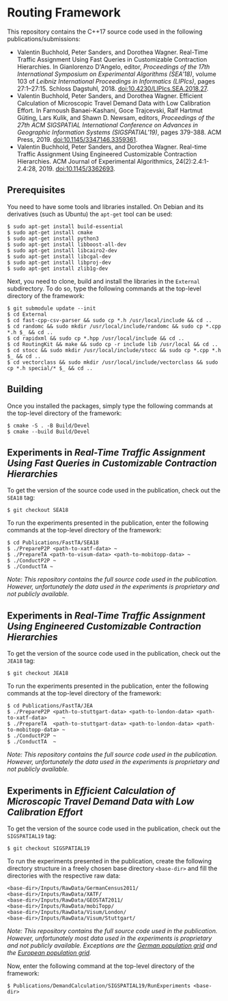 # Routing Framework

This repository contains the C++17 source code used in the following publications/submissions:

* Valentin Buchhold, Peter Sanders, and Dorothea Wagner. Real-Time Traffic Assignment Using Fast
  Queries in Customizable Contraction Hierarchies. In Gianlorenzo D'Angelo, editor, *Proceedings of
  the 17th International Symposium on Experimental Algorithms (SEA'18)*, volume 103 of *Leibniz
  International Proceedings in Informatics (LIPIcs)*, pages 27:1–27:15. Schloss Dagstuhl, 2018.
  [doi:10.4230/LIPIcs.SEA.2018.27](http://dx.doi.org/10.4230/LIPIcs.SEA.2018.27).
* Valentin Buchhold, Peter Sanders, and Dorothea Wagner. Efficient Calculation of Microscopic
  Travel Demand Data with Low Calibration Effort. In Farnoush Banaei-Kashani, Goce Trajcevski, Ralf
  Hartmut Güting, Lars Kulik, and Shawn D. Newsam, editors, *Proceedings of the 27th ACM SIGSPATIAL
  International Conference on Advances in Geographic Information Systems (SIGSPATIAL'19)*, pages
  379-388. ACM Press, 2019.
  [doi:10.1145/3347146.3359361](http://dx.doi.org/10.1145/3347146.3359361).
* Valentin Buchhold, Peter Sanders, and Dorothea Wagner. Real-time Traffic Assignment Using
  Engineered Customizable Contraction Hierarchies. ACM Journal of Experimental Algorithmics,
  24(2):2.4:1-2.4:28, 2019. [doi:10.1145/3362693](http://dx.doi.org/10.1145/3362693).

## Prerequisites

You need to have some tools and libraries installed. On Debian and its derivatives (such as Ubuntu)
the `apt-get` tool can be used:

```
$ sudo apt-get install build-essential
$ sudo apt-get install cmake
$ sudo apt-get install python3
$ sudo apt-get install libboost-all-dev
$ sudo apt-get install libcairo2-dev
$ sudo apt-get install libcgal-dev
$ sudo apt-get install libproj-dev
$ sudo apt-get install zlib1g-dev
```

Next, you need to clone, build and install the libraries in the `External` subdirectory. To do so,
type the following commands at the top-level directory of the framework:

```
$ git submodule update --init
$ cd External
$ cd fast-cpp-csv-parser && sudo cp *.h /usr/local/include && cd ..
$ cd randomc && sudo mkdir /usr/local/include/randomc && sudo cp *.cpp *.h $_ && cd ..
$ cd rapidxml && sudo cp *.hpp /usr/local/include && cd ..
$ cd RoutingKit && make && sudo cp -r include lib /usr/local && cd ..
$ cd stocc && sudo mkdir /usr/local/include/stocc && sudo cp *.cpp *.h $_ && cd ..
$ cd vectorclass && sudo mkdir /usr/local/include/vectorclass && sudo cp *.h special/* $_ && cd ..
```

## Building

Once you installed the packages, simply type the following commands at the top-level directory of
the framework:

```
$ cmake -S . -B Build/Devel
$ cmake --build Build/Devel
```

## Experiments in *Real-Time Traffic Assignment Using Fast Queries in Customizable Contraction Hierarchies*

To get the version of the source code used in the publication, check out the `SEA18` tag:

```
$ git checkout SEA18
```

To run the experiments presented in the publication, enter the following commands at the top-level
directory of the framework:

```
$ cd Publications/FastTA/SEA18
$ ./PrepareP2P <path-to-xatf-data> ~
$ ./PrepareTA <path-to-visum-data> <path-to-mobitopp-data> ~
$ ./ConductP2P ~
$ ./ConductTA ~
```

*Note: This repository contains the full source code used in the publication. However,
unfortunately the data used in the experiments is proprietary and not publicly available.*

## Experiments in *Real-Time Traffic Assignment Using Engineered Customizable Contraction Hierarchies*

To get the version of the source code used in the publication, check out the `JEA18` tag:

```
$ git checkout JEA18
```

To run the experiments presented in the publication, enter the following commands at the top-level
directory of the framework:

```
$ cd Publications/FastTA/JEA
$ ./PrepareP2P <path-to-stuttgart-data> <path-to-london-data> <path-to-xatf-data>     ~
$ ./PrepareTA  <path-to-stuttgart-data> <path-to-london-data> <path-to-mobitopp-data> ~
$ ./ConductP2P ~
$ ./ConductTA  ~
```

*Note: This repository contains the full source code used in the publication. However,
unfortunately the data used in the experiments is proprietary and not publicly available.*

## Experiments in *Efficient Calculation of Microscopic Travel Demand Data with Low Calibration Effort*

To get the version of the source code used in the publication, check out the `SIGSPATIAL19` tag:

```
$ git checkout SIGSPATIAL19
```

To run the experiments presented in the publication, create the following directory structure in a
freely chosen base directory `<base-dir>` and fill the directories with the respective raw data:

```
<base-dir>/Inputs/RawData/GermanCensus2011/
<base-dir>/Inputs/RawData/XATF/
<base-dir>/Inputs/RawData/GEOSTAT2011/
<base-dir>/Inputs/RawData/mobiTopp/
<base-dir>/Inputs/RawData/Visum/London/
<base-dir>/Inputs/RawData/Visum/Stuttgart/
```

*Note: This repository contains the full source code used in the publication. However,
unfortunately most data used in the experiments is proprietary and not publicly available.
Exceptions are the [German population grid](https://www.zensus2011.de/DE/Home/Aktuelles/DemografischeGrunddaten.html)
and the [European population grid](https://ec.europa.eu/eurostat/web/gisco/geodata/reference-data/population-distribution-demography/geostat).*

Now, enter the following command at the top-level directory of the framework:

```
$ Publications/DemandCalculation/SIGSPATIAL19/RunExperiments <base-dir>
```
